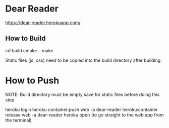 # Dear Reader

https://dear-reader.herokuapp.com/

## How to Build

cd build
cmake ..
make

Static files (js, css) need to be copied into the build directory after building.

# How to Push

NOTE: Build directory must be empty save for static files before doing this step.

heroku login
heroku container:push web -a dear-reader
heroku:container release web -a dear-reader
heroku open (to go straight to the web app from the terminal)
